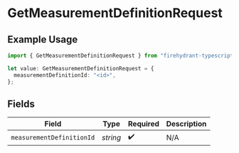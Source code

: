 # GetMeasurementDefinitionRequest

## Example Usage

```typescript
import { GetMeasurementDefinitionRequest } from "firehydrant-typescript-sdk/models/operations";

let value: GetMeasurementDefinitionRequest = {
  measurementDefinitionId: "<id>",
};
```

## Fields

| Field                     | Type                      | Required                  | Description               |
| ------------------------- | ------------------------- | ------------------------- | ------------------------- |
| `measurementDefinitionId` | *string*                  | :heavy_check_mark:        | N/A                       |